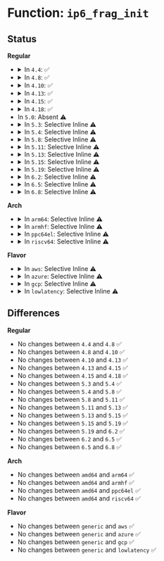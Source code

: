 # Function: <code>ip6_frag_init</code>

## Status
<b>Regular</b>
<ul>
<li>
<details>
<summary>In <code>4.4</code>: ✅</summary>

```c
void ip6_frag_init(struct inet_frag_queue *q, const void *a);
```

**Collision:** Unique Global

**Inline:** No

**Transformation:** False

**Instances:**

```
In net/ipv6/reassembly.c (ffffffff817ed900)
Location: net/ipv6/reassembly.c:118
Inline: False
```
**Symbols:**

```
ffffffff817ed900-ffffffff817ed958: ip6_frag_init (STB_GLOBAL)
```
</details>
</li>
<li>
<details>
<summary>In <code>4.8</code>: ✅</summary>

```c
void ip6_frag_init(struct inet_frag_queue *q, const void *a);
```

**Collision:** Unique Global

**Inline:** No

**Transformation:** False

**Instances:**

```
In net/ipv6/reassembly.c (ffffffff8185c140)
Location: net/ipv6/reassembly.c:118
Inline: False
```
**Symbols:**

```
ffffffff8185c140-ffffffff8185c198: ip6_frag_init (STB_GLOBAL)
```
</details>
</li>
<li>
<details>
<summary>In <code>4.10</code>: ✅</summary>

```c
void ip6_frag_init(struct inet_frag_queue *q, const void *a);
```

**Collision:** Unique Global

**Inline:** No

**Transformation:** False

**Instances:**

```
In net/ipv6/reassembly.c (ffffffff8188e050)
Location: net/ipv6/reassembly.c:118
Inline: False
```
**Symbols:**

```
ffffffff8188e050-ffffffff8188e0a8: ip6_frag_init (STB_GLOBAL)
```
</details>
</li>
<li>
<details>
<summary>In <code>4.13</code>: ✅</summary>

```c
void ip6_frag_init(struct inet_frag_queue *q, const void *a);
```

**Collision:** Unique Global

**Inline:** No

**Transformation:** False

**Instances:**

```
In net/ipv6/reassembly.c (ffffffff818b46f0)
Location: net/ipv6/reassembly.c:118
Inline: False
```
**Symbols:**

```
ffffffff818b46f0-ffffffff818b474c: ip6_frag_init (STB_GLOBAL)
```
</details>
</li>
<li>
<details>
<summary>In <code>4.15</code>: ✅</summary>

```c
void ip6_frag_init(struct inet_frag_queue *q, const void *a);
```

**Collision:** Unique Global

**Inline:** No

**Transformation:** False

**Instances:**

```
In net/ipv6/reassembly.c (ffffffff81937460)
Location: net/ipv6/reassembly.c:118
Inline: False
```
**Symbols:**

```
ffffffff81937460-ffffffff819374bc: ip6_frag_init (STB_GLOBAL)
```
</details>
</li>
<li>
<details>
<summary>In <code>4.18</code>: ✅</summary>

```c
void ip6_frag_init(struct inet_frag_queue *q, const void *a);
```

**Collision:** Unique Global

**Inline:** No

**Transformation:** False

**Instances:**

```
In net/ipv6/reassembly.c (ffffffff81990220)
Location: net/ipv6/reassembly.c:75
Inline: False
```
**Symbols:**

```
ffffffff81990220-ffffffff8199025f: ip6_frag_init (STB_GLOBAL)
```
</details>
</li>
<li>
In <code>5.0</code>: Absent ⚠️
</li>
<li>
<details>
<summary>In <code>5.3</code>: Selective Inline ⚠️</summary>

```c
void ip6_frag_init(struct sk_buff *skb, unsigned int hlen, unsigned int mtu, short unsigned int needed_tailroom, int hdr_room, u8 *prevhdr, u8 nexthdr, __be32 frag_id, struct ip6_frag_state *state);
```

**Collision:** Unique Global

**Inline:** Selective

**Transformation:** False

**Instances:**

```
In net/ipv6/ip6_output.c (ffffffff81a03e15)
Location: net/ipv6/ip6_output.c:665
Inline: True
Inline callers:
  - net/ipv6/ip6_output.c:ip6_fragment
Direct callers:
  - net/ipv6/netfilter.c:br_ip6_fragment
```
**Symbols:**

```
ffffffff81a004e0-ffffffff81a00524: ip6_frag_init (STB_GLOBAL)
```
</details>
</li>
<li>
<details>
<summary>In <code>5.4</code>: Selective Inline ⚠️</summary>

```c
void ip6_frag_init(struct sk_buff *skb, unsigned int hlen, unsigned int mtu, short unsigned int needed_tailroom, int hdr_room, u8 *prevhdr, u8 nexthdr, __be32 frag_id, struct ip6_frag_state *state);
```

**Collision:** Unique Global

**Inline:** Selective

**Transformation:** False

**Instances:**

```
In net/ipv6/ip6_output.c (ffffffff81a3a9f8)
Location: net/ipv6/ip6_output.c:665
Inline: True
Inline callers:
  - net/ipv6/ip6_output.c:ip6_fragment
Direct callers:
  - net/ipv6/netfilter.c:br_ip6_fragment
```
**Symbols:**

```
ffffffff81a370b0-ffffffff81a370f4: ip6_frag_init (STB_GLOBAL)
```
</details>
</li>
<li>
<details>
<summary>In <code>5.8</code>: Selective Inline ⚠️</summary>

```c
void ip6_frag_init(struct sk_buff *skb, unsigned int hlen, unsigned int mtu, short unsigned int needed_tailroom, int hdr_room, u8 *prevhdr, u8 nexthdr, __be32 frag_id, struct ip6_frag_state *state);
```

**Collision:** Unique Global

**Inline:** Selective

**Transformation:** False

**Instances:**

```
In net/ipv6/ip6_output.c (ffffffff81b2ffb7)
Location: net/ipv6/ip6_output.c:666
Inline: True
Inline callers:
  - net/ipv6/ip6_output.c:ip6_fragment
Direct callers:
  - net/ipv6/netfilter.c:br_ip6_fragment
```
**Symbols:**

```
ffffffff81b2c330-ffffffff81b2c374: ip6_frag_init (STB_GLOBAL)
```
</details>
</li>
<li>
<details>
<summary>In <code>5.11</code>: Selective Inline ⚠️</summary>

```c
void ip6_frag_init(struct sk_buff *skb, unsigned int hlen, unsigned int mtu, short unsigned int needed_tailroom, int hdr_room, u8 *prevhdr, u8 nexthdr, __be32 frag_id, struct ip6_frag_state *state);
```

**Collision:** Unique Global

**Inline:** Selective

**Transformation:** False

**Instances:**

```
In net/ipv6/ip6_output.c (ffffffff81b3ea57)
Location: net/ipv6/ip6_output.c:703
Inline: True
Inline callers:
  - net/ipv6/ip6_output.c:ip6_fragment
Direct callers:
  - net/ipv6/netfilter.c:br_ip6_fragment
```
**Symbols:**

```
ffffffff81b3ad50-ffffffff81b3ad94: ip6_frag_init (STB_GLOBAL)
```
</details>
</li>
<li>
<details>
<summary>In <code>5.13</code>: Selective Inline ⚠️</summary>

```c
void ip6_frag_init(struct sk_buff *skb, unsigned int hlen, unsigned int mtu, short unsigned int needed_tailroom, int hdr_room, u8 *prevhdr, u8 nexthdr, __be32 frag_id, struct ip6_frag_state *state);
```

**Collision:** Unique Global

**Inline:** Selective

**Transformation:** False

**Instances:**

```
In net/ipv6/ip6_output.c (ffffffff81b2b81c)
Location: net/ipv6/ip6_output.c:734
Inline: True
Inline callers:
  - net/ipv6/ip6_output.c:ip6_fragment
Direct callers:
  - net/ipv6/netfilter.c:br_ip6_fragment
```
**Symbols:**

```
ffffffff81b28a10-ffffffff81b28a54: ip6_frag_init (STB_GLOBAL)
```
</details>
</li>
<li>
<details>
<summary>In <code>5.15</code>: Selective Inline ⚠️</summary>

```c
void ip6_frag_init(struct sk_buff *skb, unsigned int hlen, unsigned int mtu, short unsigned int needed_tailroom, int hdr_room, u8 *prevhdr, u8 nexthdr, __be32 frag_id, struct ip6_frag_state *state);
```

**Collision:** Unique Global

**Inline:** Selective

**Transformation:** False

**Instances:**

```
In net/ipv6/ip6_output.c (ffffffff81bf18c2)
Location: net/ipv6/ip6_output.c:715
Inline: True
Inline callers:
  - net/ipv6/ip6_output.c:ip6_fragment
Direct callers:
  - net/ipv6/netfilter.c:br_ip6_fragment
```
**Symbols:**

```
ffffffff81beea10-ffffffff81beea54: ip6_frag_init (STB_GLOBAL)
```
</details>
</li>
<li>
<details>
<summary>In <code>5.19</code>: Selective Inline ⚠️</summary>

```c
void ip6_frag_init(struct sk_buff *skb, unsigned int hlen, unsigned int mtu, short unsigned int needed_tailroom, int hdr_room, u8 *prevhdr, u8 nexthdr, __be32 frag_id, struct ip6_frag_state *state);
```

**Collision:** Unique Global

**Inline:** Selective

**Transformation:** False

**Instances:**

```
In net/ipv6/ip6_output.c (ffffffff81d8a2d4)
Location: net/ipv6/ip6_output.c:737
Inline: True
Inline callers:
  - net/ipv6/ip6_output.c:ip6_fragment
Direct callers:
  - net/ipv6/netfilter.c:br_ip6_fragment
```
**Symbols:**

```
ffffffff81d86fa0-ffffffff81d86ff8: ip6_frag_init (STB_GLOBAL)
```
</details>
</li>
<li>
<details>
<summary>In <code>6.2</code>: Selective Inline ⚠️</summary>

```c
void ip6_frag_init(struct sk_buff *skb, unsigned int hlen, unsigned int mtu, short unsigned int needed_tailroom, int hdr_room, u8 *prevhdr, u8 nexthdr, __be32 frag_id, struct ip6_frag_state *state);
```

**Collision:** Unique Global

**Inline:** Selective

**Transformation:** False

**Instances:**

```
In net/ipv6/ip6_output.c (ffffffff81f58264)
Location: net/ipv6/ip6_output.c:750
Inline: True
Inline callers:
  - net/ipv6/ip6_output.c:ip6_fragment
Direct callers:
  - net/ipv6/netfilter.c:br_ip6_fragment
```
**Symbols:**

```
ffffffff81f54bb0-ffffffff81f54c08: ip6_frag_init (STB_GLOBAL)
```
</details>
</li>
<li>
<details>
<summary>In <code>6.5</code>: Selective Inline ⚠️</summary>

```c
void ip6_frag_init(struct sk_buff *skb, unsigned int hlen, unsigned int mtu, short unsigned int needed_tailroom, int hdr_room, u8 *prevhdr, u8 nexthdr, __be32 frag_id, struct ip6_frag_state *state);
```

**Collision:** Unique Global

**Inline:** Selective

**Transformation:** False

**Instances:**

```
In net/ipv6/ip6_output.c (ffffffff81fb7e4f)
Location: net/ipv6/ip6_output.c:751
Inline: True
Inline callers:
  - net/ipv6/ip6_output.c:ip6_fragment
Direct callers:
  - net/ipv6/netfilter.c:br_ip6_fragment
```
**Symbols:**

```
ffffffff81fb45c0-ffffffff81fb4618: ip6_frag_init (STB_GLOBAL)
```
</details>
</li>
<li>
<details>
<summary>In <code>6.8</code>: Selective Inline ⚠️</summary>

```c
void ip6_frag_init(struct sk_buff *skb, unsigned int hlen, unsigned int mtu, short unsigned int needed_tailroom, int hdr_room, u8 *prevhdr, u8 nexthdr, __be32 frag_id, struct ip6_frag_state *state);
```

**Collision:** Unique Global

**Inline:** Selective

**Transformation:** False

**Instances:**

```
In net/ipv6/ip6_output.c (ffffffff82085489)
Location: net/ipv6/ip6_output.c:761
Inline: True
Inline callers:
  - net/ipv6/ip6_output.c:ip6_fragment
Direct callers:
  - net/ipv6/netfilter.c:br_ip6_fragment
```
**Symbols:**

```
ffffffff82081e70-ffffffff82081ec8: ip6_frag_init (STB_GLOBAL)
```
</details>
</li>
</ul>
<b>Arch</b>
<ul>
<li>
<details>
<summary>In <code>arm64</code>: Selective Inline ⚠️</summary>

```c
void ip6_frag_init(struct sk_buff *skb, unsigned int hlen, unsigned int mtu, short unsigned int needed_tailroom, int hdr_room, u8 *prevhdr, u8 nexthdr, __be32 frag_id, struct ip6_frag_state *state);
```

**Collision:** Unique Global

**Inline:** Selective

**Transformation:** False

**Instances:**

```
In net/ipv6/ip6_output.c (ffff800010cfbb44)
Location: net/ipv6/ip6_output.c:665
Inline: True
Inline callers:
  - net/ipv6/ip6_output.c:ip6_fragment
Direct callers:
  - net/ipv6/netfilter.c:br_ip6_fragment
```
**Symbols:**

```
ffff800010cf80c8-ffff800010cf8150: ip6_frag_init (STB_GLOBAL)
```
</details>
</li>
<li>
<details>
<summary>In <code>armhf</code>: Selective Inline ⚠️</summary>

```c
void ip6_frag_init(struct sk_buff *skb, unsigned int hlen, unsigned int mtu, short unsigned int needed_tailroom, int hdr_room, u8 *prevhdr, u8 nexthdr, __be32 frag_id, struct ip6_frag_state *state);
```

**Collision:** Unique Global

**Inline:** Selective

**Transformation:** False

**Instances:**

```
In net/ipv6/ip6_output.c (c0e02b6c)
Location: net/ipv6/ip6_output.c:665
Inline: True
Inline callers:
  - net/ipv6/ip6_output.c:ip6_fragment
Direct callers:
  - net/ipv6/netfilter.c:br_ip6_fragment
```
**Symbols:**

```
c0dfe41c-c0dfe478: ip6_frag_init (STB_GLOBAL)
```
</details>
</li>
<li>
<details>
<summary>In <code>ppc64el</code>: Selective Inline ⚠️</summary>

```c
void ip6_frag_init(struct sk_buff *skb, unsigned int hlen, unsigned int mtu, short unsigned int needed_tailroom, int hdr_room, u8 *prevhdr, u8 nexthdr, __be32 frag_id, struct ip6_frag_state *state);
```

**Collision:** Unique Global

**Inline:** Selective

**Transformation:** False

**Instances:**

```
In net/ipv6/ip6_output.c (c000000000e231e0)
Location: net/ipv6/ip6_output.c:665
Inline: True
Inline callers:
  - net/ipv6/ip6_output.c:ip6_fragment
Direct callers:
  - net/ipv6/netfilter.c:br_ip6_fragment
```
**Symbols:**

```
c000000000e1e9d0-c000000000e1ea14: ip6_frag_init (STB_GLOBAL)
```
</details>
</li>
<li>
<details>
<summary>In <code>riscv64</code>: Selective Inline ⚠️</summary>

```c
void ip6_frag_init(struct sk_buff *skb, unsigned int hlen, unsigned int mtu, short unsigned int needed_tailroom, int hdr_room, u8 *prevhdr, u8 nexthdr, __be32 frag_id, struct ip6_frag_state *state);
```

**Collision:** Unique Global

**Inline:** Selective

**Transformation:** False

**Instances:**

```
In net/ipv6/ip6_output.c (ffffffe00084643c)
Location: net/ipv6/ip6_output.c:665
Inline: True
Inline callers:
  - net/ipv6/ip6_output.c:ip6_fragment
Direct callers:
  - net/ipv6/netfilter.c:br_ip6_fragment
```
**Symbols:**

```
ffffffe0008430c4-ffffffe000843144: ip6_frag_init (STB_GLOBAL)
```
</details>
</li>
</ul>
<b>Flavor</b>
<ul>
<li>
<details>
<summary>In <code>aws</code>: Selective Inline ⚠️</summary>

```c
void ip6_frag_init(struct sk_buff *skb, unsigned int hlen, unsigned int mtu, short unsigned int needed_tailroom, int hdr_room, u8 *prevhdr, u8 nexthdr, __be32 frag_id, struct ip6_frag_state *state);
```

**Collision:** Unique Global

**Inline:** Selective

**Transformation:** False

**Instances:**

```
In net/ipv6/ip6_output.c (ffffffff819da088)
Location: net/ipv6/ip6_output.c:665
Inline: True
Inline callers:
  - net/ipv6/ip6_output.c:ip6_fragment
Direct callers:
  - net/ipv6/netfilter.c:br_ip6_fragment
```
**Symbols:**

```
ffffffff819d6740-ffffffff819d6784: ip6_frag_init (STB_GLOBAL)
```
</details>
</li>
<li>
<details>
<summary>In <code>azure</code>: Selective Inline ⚠️</summary>

```c
void ip6_frag_init(struct sk_buff *skb, unsigned int hlen, unsigned int mtu, short unsigned int needed_tailroom, int hdr_room, u8 *prevhdr, u8 nexthdr, __be32 frag_id, struct ip6_frag_state *state);
```

**Collision:** Unique Global

**Inline:** Selective

**Transformation:** False

**Instances:**

```
In net/ipv6/ip6_output.c (ffffffff81996e48)
Location: net/ipv6/ip6_output.c:665
Inline: True
Inline callers:
  - net/ipv6/ip6_output.c:ip6_fragment
Direct callers:
  - net/ipv6/netfilter.c:br_ip6_fragment
```
**Symbols:**

```
ffffffff81993500-ffffffff81993544: ip6_frag_init (STB_GLOBAL)
```
</details>
</li>
<li>
<details>
<summary>In <code>gcp</code>: Selective Inline ⚠️</summary>

```c
void ip6_frag_init(struct sk_buff *skb, unsigned int hlen, unsigned int mtu, short unsigned int needed_tailroom, int hdr_room, u8 *prevhdr, u8 nexthdr, __be32 frag_id, struct ip6_frag_state *state);
```

**Collision:** Unique Global

**Inline:** Selective

**Transformation:** False

**Instances:**

```
In net/ipv6/ip6_output.c (ffffffff81a44b08)
Location: net/ipv6/ip6_output.c:665
Inline: True
Inline callers:
  - net/ipv6/ip6_output.c:ip6_fragment
Direct callers:
  - net/ipv6/netfilter.c:br_ip6_fragment
```
**Symbols:**

```
ffffffff81a411c0-ffffffff81a41204: ip6_frag_init (STB_GLOBAL)
```
</details>
</li>
<li>
<details>
<summary>In <code>lowlatency</code>: Selective Inline ⚠️</summary>

```c
void ip6_frag_init(struct sk_buff *skb, unsigned int hlen, unsigned int mtu, short unsigned int needed_tailroom, int hdr_room, u8 *prevhdr, u8 nexthdr, __be32 frag_id, struct ip6_frag_state *state);
```

**Collision:** Unique Global

**Inline:** Selective

**Transformation:** False

**Instances:**

```
In net/ipv6/ip6_output.c (ffffffff81a507c8)
Location: net/ipv6/ip6_output.c:665
Inline: True
Inline callers:
  - net/ipv6/ip6_output.c:ip6_fragment
Direct callers:
  - net/ipv6/netfilter.c:br_ip6_fragment
```
**Symbols:**

```
ffffffff81a4cdb0-ffffffff81a4cdf4: ip6_frag_init (STB_GLOBAL)
```
</details>
</li>
</ul>

## Differences
<b>Regular</b>
<ul>
<li>
No changes between <code>4.4</code> and <code>4.8</code> ✅
</li>
<li>
No changes between <code>4.8</code> and <code>4.10</code> ✅
</li>
<li>
No changes between <code>4.10</code> and <code>4.13</code> ✅
</li>
<li>
No changes between <code>4.13</code> and <code>4.15</code> ✅
</li>
<li>
No changes between <code>4.15</code> and <code>4.18</code> ✅
</li>
<li>
No changes between <code>5.3</code> and <code>5.4</code> ✅
</li>
<li>
No changes between <code>5.4</code> and <code>5.8</code> ✅
</li>
<li>
No changes between <code>5.8</code> and <code>5.11</code> ✅
</li>
<li>
No changes between <code>5.11</code> and <code>5.13</code> ✅
</li>
<li>
No changes between <code>5.13</code> and <code>5.15</code> ✅
</li>
<li>
No changes between <code>5.15</code> and <code>5.19</code> ✅
</li>
<li>
No changes between <code>5.19</code> and <code>6.2</code> ✅
</li>
<li>
No changes between <code>6.2</code> and <code>6.5</code> ✅
</li>
<li>
No changes between <code>6.5</code> and <code>6.8</code> ✅
</li>
</ul>
<b>Arch</b>
<ul>
<li>
No changes between <code>amd64</code> and <code>arm64</code> ✅
</li>
<li>
No changes between <code>amd64</code> and <code>armhf</code> ✅
</li>
<li>
No changes between <code>amd64</code> and <code>ppc64el</code> ✅
</li>
<li>
No changes between <code>amd64</code> and <code>riscv64</code> ✅
</li>
</ul>
<b>Flavor</b>
<ul>
<li>
No changes between <code>generic</code> and <code>aws</code> ✅
</li>
<li>
No changes between <code>generic</code> and <code>azure</code> ✅
</li>
<li>
No changes between <code>generic</code> and <code>gcp</code> ✅
</li>
<li>
No changes between <code>generic</code> and <code>lowlatency</code> ✅
</li>
</ul>
